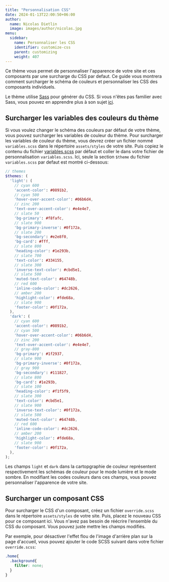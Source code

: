 ```yaml
---
title: "Personnalisation CSS"
date: 2024-01-13T22:00:50+06:00
author:
  name: Nicolas Dietlin
  image: images/author/nicolas.jpg
menu:
  sidebar:
    name: Personnaliser les CSS
    identifier: customize-css
    parent: customizing
    weight: 407
---
```


Ce thème vous permet de personnaliser l'apparence de votre site et ces composants par une surcharge du CSS par defaut. Ce guide vous montrera comment surcharger le schéma de couleurs et personnaliser les CSS des composants individuels.

Le thème utilise [Sass](https://sass-lang.com/) pour générer du CSS. Si vous n'êtes pas familier avec Sass, vous pouvez en apprendre plus à son sujet [ici](https://sass-lang.com/guide).

## Surcharger les variables des couleurs du thème

Si vous voulez changer le schéma des couleurs par défaut de votre thème, vous pouvez surcharger les variables de couleur du thème. Pour surcharger les variables de couleur du thème, vous devrez créer un fichier nommé `variables.scss` dans le répertoire `assets/styles` de votre site. Puis copiez le contenu du fichier [variables.scss](https://github.com/hugo-toha/toha/blob/main/assets/styles/variables.scss) par défaut et coller le dans votre fichier de personnalisation `variables.scss`. Ici, seule la section `$theme` du fichier `variables.scss` par defaut est montré ci-dessous:

```scss
// themes
$themes: (
  'light': (
    // cyan 600
    'accent-color': #0891b2,
    // cyan 500
    'hover-over-accent-color': #06b6d4,
    // zinc 200
    'text-over-accent-color': #e4e4e7,
    // slate 50
    'bg-primary': #f8fafc,
    // slate 900
    'bg-primary-inverse': #0f172a,
    // slate 200
    'bg-secondary': #e2e8f0,
    'bg-card': #fff,
    // slate 800
    'heading-color': #1e293b,
    // slate 700
    'text-color': #334155,
    // slate 300
    'inverse-text-color': #cbd5e1,
    // slate 500
    'muted-text-color': #64748b,
    // red 600
    'inline-code-color': #dc2626,
    // amber 200
    'highlight-color': #fde68a,
    // slate 900
    'footer-color': #0f172a,
  ),
  'dark': (
    // cyan 600
    'accent-color': #0891b2,
    // cyan 500
    'hover-over-accent-color': #06b6d4,
    // zinc 200
    'text-over-accent-color': #e4e4e7,
    // gray-800
    'bg-primary': #1f2937,
    // slate 900
    'bg-primary-inverse': #0f172a,
    // gray 900
    'bg-secondary': #111827,
    // slate 800
    'bg-card': #1e293b,
    // slate 100
    'heading-color': #f1f5f9,
    // slate 300
    'text-color': #cbd5e1,
    // slate 900
    'inverse-text-color': #0f172a,
    // slate 500
    'muted-text-color': #64748b,
    // red 600
    'inline-code-color': #dc2626,
    // amber 200
    'highlight-color': #fde68a,
    // slate 900
    'footer-color': #0f172a,
  ),
);
```

Les champs `light` et `dark` dans la cartopgraphie de couleur représentent respectivement les schémas de couleur pour le mode lumière et le mode sombre. En modifiant les codes couleurs dans ces champs, vous pouvez personnaliser l'apparence de votre site.

## Surcharger un composant CSS

Pour surcharger le CSS d'un composant, créez un fichier `override.scss` dans le répertoire `assets/styles` de votre site. Puis, placez le nouveau CSS pour ce composant ici. Vous n'avez pas besoin de réécrire l'ensemble du CSS du composant. Vous pouvez juste mettre les champs modifiés.

Par exemple, pour désactiver l'effet flou de l'image d'arrière plan sur la page d'accueil, vous pouvez ajouter le code SCSS suivant dans votre fichier `override.scss`:

```scss
.home{
  .background{
    filter: none;
  }
}
```
